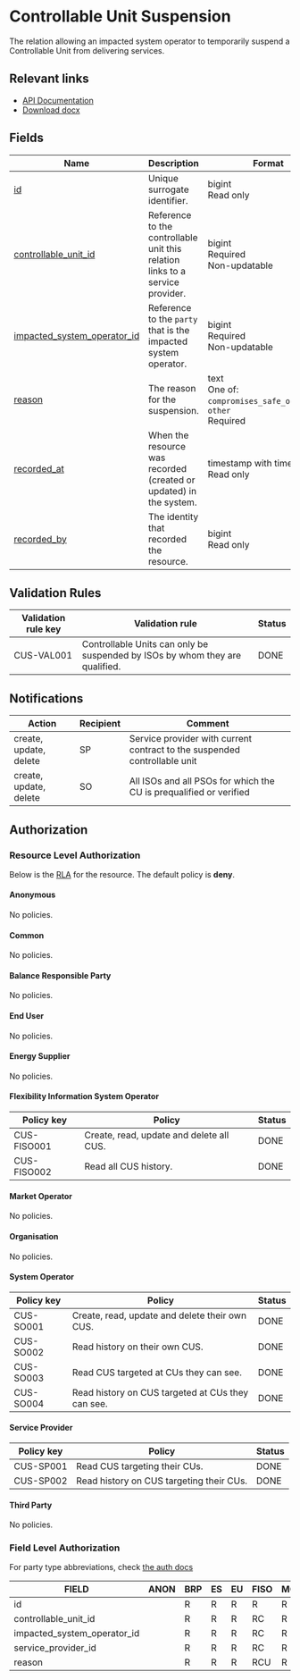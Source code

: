 # Controllable Unit Suspension

The relation allowing an impacted system operator to temporarily suspend a
Controllable Unit from delivering services.

## Relevant links

* [API Documentation](../api/v0/index.html#/operations/list_controllable_unit_suspension)
* [Download docx](../download/controllable_unit_suspension.docx)

## Fields

| Name                                                                                                                  | Description                                                                   | Format                                                              | Reference                                             |
|-----------------------------------------------------------------------------------------------------------------------|-------------------------------------------------------------------------------|---------------------------------------------------------------------|-------------------------------------------------------|
| <a name="field-id" href="#field-id">id</a>                                                                            | Unique surrogate identifier.                                                  | bigint<br/>Read only                                                |                                                       |
| <a name="field-controllable_unit_id" href="#field-controllable_unit_id">controllable_unit_id</a>                      | Reference to the controllable unit this relation links to a service provider. | bigint<br/>Required<br/>Non-updatable                               | [controllable_unit.id](controllable_unit.md#field-id) |
| <a name="field-impacted_system_operator_id" href="#field-impacted_system_operator_id">impacted_system_operator_id</a> | Reference to the `party` that is the impacted system operator.                | bigint<br/>Required<br/>Non-updatable                               | [party.id](party.md#field-id)                         |
| <a name="field-reason" href="#field-reason">reason</a>                                                                | The reason for the suspension.                                                | text<br/>One of: `compromises_safe_operation`, `other`<br/>Required |                                                       |
| <a name="field-recorded_at" href="#field-recorded_at">recorded_at</a>                                                 | When the resource was recorded (created or updated) in the system.            | timestamp with time zone<br/>Read only                              |                                                       |
| <a name="field-recorded_by" href="#field-recorded_by">recorded_by</a>                                                 | The identity that recorded the resource.                                      | bigint<br/>Read only                                                |                                                       |

## Validation Rules

| Validation rule key | Validation rule                                                                          | Status |
|---------------------|------------------------------------------------------------------------------------------|--------|
| CUS-VAL001        | Controllable Units can only be suspended by ISOs by whom they are qualified.       | DONE   |

## Notifications

| Action                 | Recipient | Comment                                                             |
|------------------------|-----------|---------------------------------------------------------------------|
| create, update, delete | SP        | Service provider with current contract to the suspended controllable unit                                                       |
| create, update, delete | SO        | All ISOs and all PSOs for which the CU is prequalified or verified |

## Authorization

### Resource Level Authorization

Below is the [RLA](../technical/auth.md#resource-level-authorization-rla) for the
resource. The default policy is **deny**.

#### Anonymous

No policies.

#### Common

No policies.

#### Balance Responsible Party

No policies.

#### End User

No policies.

#### Energy Supplier

No policies.

#### Flexibility Information System Operator

| Policy key    | Policy                                     | Status |
|---------------|--------------------------------------------|--------|
| CUS-FISO001 | Create, read, update and delete all CUS. | DONE   |
| CUS-FISO002 | Read all CUS history.                    | DONE   |

#### Market Operator

No policies.

#### Organisation

No policies.

#### System Operator

| Policy key  | Policy                                               | Status |
|-------------|------------------------------------------------------|--------|
| CUS-SO001 | Create, read, update and delete their own CUS.     | DONE   |
| CUS-SO002 | Read history on their own CUS.                     | DONE   |
| CUS-SO003 | Read CUS targeted at CUs they can see.            | DONE   |
| CUS-SO004 | Read history on CUS targeted at CUs they can see. | DONE   |

#### Service Provider

| Policy key  | Policy                                      | Status |
|-------------|---------------------------------------------|--------|
| CUS-SP001 | Read CUS targeting their CUs.            | DONE   |
| CUS-SP002 | Read history on CUS targeting their CUs. | DONE   |

#### Third Party

No policies.

### Field Level Authorization

For party type abbreviations, check [the auth docs](../technical/auth.md#party-market-actors)

| FIELD                       | ANON | BRP | ES | EU | FISO | MO | SO  | SP | TP | ORG |
|-----------------------------|------|-----|----|----|------|----|-----|----|----|-----|
| id                          |      | R   | R  | R  | R    | R  | R   | R  | R  |     |
| controllable_unit_id        |      | R   | R  | R  | RC   | R  | R   | RC | R  |     |
| impacted_system_operator_id |      | R   | R  | R  | RC   | R  | RC  | R  | R  |     |
| service_provider_id         |      | R   | R  | R  | RC   | R  | R   | RC | R  |     |
| reason                      |      | R   | R  | R  | RCU  | R  | RCU | R  | R  |     |
